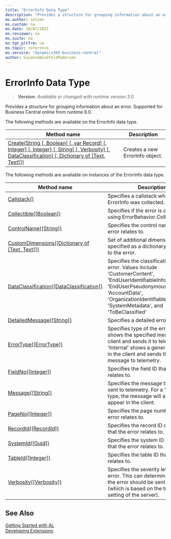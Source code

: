 ```yaml
---
title: "ErrorInfo Data Type"
description: "Provides a structure for grouping information about an error."
ms.author: solsen
ms.custom: na
ms.date: 10/07/2021
ms.reviewer: na
ms.suite: na
ms.tgt_pltfrm: na
ms.topic: reference
ms.service: "dynamics365-business-central"
author: SusanneWindfeldPedersen
---
```

[//]: # (START>DO_NOT_EDIT)
[//]: # (IMPORTANT:Do not edit any of the content between here and the END>DO_NOT_EDIT.)
[//]: # (Any modifications should be made in the .xml files in the ModernDev repo.)
# ErrorInfo Data Type
> **Version**: _Available or changed with runtime version 3.0._

Provides a structure for grouping information about an error. Supported for Business Central online from runtime 8.0.


The following methods are available on the ErrorInfo data type.


|Method name|Description|
|-----------|-----------|
|[Create(String [, Boolean] [, var Record] [, Integer] [, Integer] [, String] [, Verbosity] [, DataClassification] [, Dictionary of [Text, Text]])](errorinfo-create-method.md)|Creates a new ErrorInfo object.|

The following methods are available on instances of the ErrorInfo data type.

|Method name|Description|
|-----------|-----------|
|[Callstack()](errorinfo-callstack-method.md)|Specifies a callstack where the ErrorInfo was collected.|
|[Collectible([Boolean])](errorinfo-collectible-method.md)|Specifies if the error is collectible using ErrorBehavior.Collect.|
|[ControlName([String])](errorinfo-controlname-method.md)|Specifies the control name that the error relates to.|
|[CustomDimensions([Dictionary of [Text, Text]])](errorinfo-customdimensions-method.md)|Set of additional dimensions, specified as a dictionary that relates to the error.|
|[DataClassification([DataClassification])](errorinfo-dataclassification-method.md)|Specifies the classification of the error. Values include 'CustomerContent', 'EndUserIdentifiableInformation', 'EndUserPseudonymousIdentifiers', 'AccountData', 'OrganizationIdentifiableInformation', 'SystemMetadata', and 'ToBeClassified'|
|[DetailedMessage([String])](errorinfo-detailedmessage-method.md)|Specifies a detailed error message.|
|[ErrorType([ErrorType])](errorinfo-errortype-method.md)|Specifies type of the error. 'Client' shows the specified message in the client and sends it to telemetry. 'Internal' shows a generic message in the client and sends the specified message to telemetry.|
|[FieldNo([Integer])](errorinfo-fieldno-method.md)|Specifies the field ID that the error relates to.|
|[Message([String])](errorinfo-message-method.md)|Specifies the message that will be sent to telemetry. For a 'Client' error type, the message will also be appear in the client.|
|[PageNo([Integer])](errorinfo-pageno-method.md)|Specifies the page number that the error relates to.|
|[RecordId([RecordId])](errorinfo-recordid-method.md)|Specifies the record ID of the record that the error relates to.|
|[SystemId([Guid])](errorinfo-systemid-method.md)|Specifies the system ID of the record that the error relates to.|
|[TableId([Integer])](errorinfo-tableid-method.md)|Specifies the table ID that the error relates to.|
|[Verbosity([Verbosity])](errorinfo-verbosity-method.md)|Specifies the severity level of the error. This can determine whether the error should be sent to telemetry (which is based on the trace level setting of the server).|

[//]: # (IMPORTANT: END>DO_NOT_EDIT)
## See Also  
[Getting Started with AL](../../devenv-get-started.md)  
[Developing Extensions](../../devenv-dev-overview.md)  